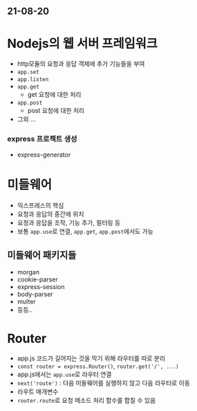 
## 21-08-20

# Nodejs의 웹 서버 프레임워크
- http모듈의 요청과 응답 객체에 추가 기능들을 부여
- `app.set`
- `app.listen`
- `app.get`
  - get 요청에 대한 처리
- `app.post`
  - post 요청에 대한 처리
- 그외 ...

### express 프로젝트 생성
- express-generator

# 미들웨어
- 익스프레스의 핵심
- 요청과 응답의 중간에 위치
- 요청과 응답을 조작, 기능 추가, 필터링 등
- 보통 `app.use`로 연결, `app.get`, `app.post`에서도 가능

## 미들웨어 패키지들
- morgan
- cookie-parser
- express-session
- body-parser
- multer
- 등등..

# Router
- app.js 코드가 길어지는 것을 막기 위해 라우터를 따로 분리
- `const router = express.Router()`, `router.get('/', ...)`
- app.js에서는 `app.use`로 라우터 연결
- `next('route')` : 다음 미들웨어를 실행하지 않고 다음 라우터로 이동
- 라우트 매개변수
- `router.route`로 요청 메소드 처리 함수를 합칠 수 있음